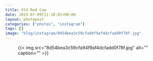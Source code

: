 ```yaml
---
title: Old Red Cow
date: 2015-07-09T11:10:01+00:00
layout: photopost
categories: ["photos", "instagram"]
tags: []
image: "blog/instagram/8d54bea3c59cfa94f9af4dcfadd0f78f.jpg"
---
```


<figure class="photo photo--square">
  {{< img src="8d54bea3c59cfa94f9af4dcfadd0f78f.jpg" alt="" caption="" >}}

</figure>


